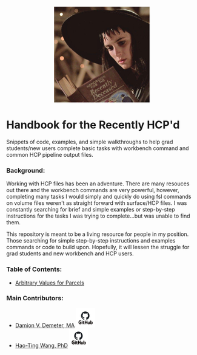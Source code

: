 <p align="center"><img width=50% src="img/handbook.jpg"></p> 

# Handbook for the Recently HCP'd
Snippets of code, examples, and simple walkthroughs to help grad students/new users complete basic tasks with workbench command and common HCP pipeline output files. 

### Background: 
Working with HCP files has been an adventure. There are many resouces out there and the workbench commands are very powerful, however, completing many tasks I would simply and quickly do using fsl commands on volume files weren't as straight forward with surface/HCP files. I was constantly searching for brief and simple examples or step-by-step instructions for the tasks I was trying to complete...but was unable to find them. 

This repository is meant to be a living resource for people in my position. Those searching for simple step-by-step instructions and examples commands or code to build upon. Hopefully, it will lessen the struggle for grad students and new workbench and HCP users. 


### Table of Contents:
- [Arbitrary Values for Parcels](https://github.com/iamdamion/HCP-snippets/PATHTOMARKDOWNFILE.md)   



### Main Contributors:
- [Damion V. Demeter, MA](https://www.damiondemeter.com/)  [<img src="img/github_square.jpeg" width="50" height="50">](https://github.com/iamdamion)
- [Hao-Ting Wang, PhD](https://wanghaoting.com/)  [<img src="img/github_square.jpeg" width="50" height="50">](https://github.com/htwangtw)


